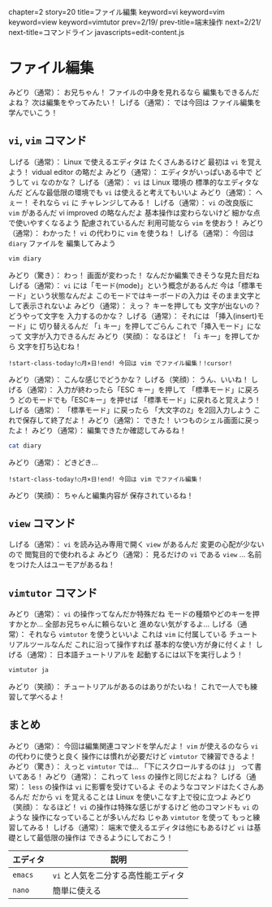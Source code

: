 chapter=2
story=20
title=ファイル編集
keyword=vi
keyword=vim
keyword=view
keyword=vimtutor
prev=2/19/
prev-title=端末操作
next=2/21/
next-title=コマンドライン
javascripts=edit-content.js

# ファイル編集

みどり（通常）：
  お兄ちゃん！
  ファイルの中身を見れるなら
  編集もできるんだよね？
  次は編集をやってみたい！
しげる（通常）：
  では今回は
  ファイル編集を
  学んでいこう！

## `vi`, `vim` コマンド

しげる（通常）：
  Linux で使えるエディタは
  たくさんあるけど
  最初は `vi` を覚えよう！
  vidual editor の略だよ
みどり（通常）：
  エディタがいっぱいある中で
  どうして `vi` なのかな？
しげる（通常）：
  `vi` は Linux 環境の
  標準的なエディタなんだ
  どんな最低限の環境でも
  `vi` は使えると考えてもいいよ
みどり（通常）：
  へぇー！
  それなら `vi` に
  チャレンジしてみる！
しげる（通常）：
  `vi` の改良版に
  `vim` があるんだ
  vi improved の略なんだよ
  基本操作は変わらないけど
  細かな点で使いやすくなるよう
  配慮されているんだ
  利用可能なら `vim` を使おう！
みどり（通常）：
  わかった！
  `vi` の代わりに
  `vim` を使うね！
しげる（通常）：
  今回は `diary` ファイルを
  編集してみよう

```bash
vim diary
```

みどり（驚き）：
  わっ！
  画面が変わった！
  なんだか編集できそうな見た目だね
しげる（通常）：
  `vi` には「モード(mode)」という概念があるんだ
  今は「標準モード」という状態なんだよ
  このモードではキーボードの入力は
  そのまま文字として表示されないよ
みどり（通常）：
  えっ？
  キーを押しても
  文字が出ないの？
  どうやって文字を
  入力するのかな？
しげる（通常）：
  それには
  「挿入(insert)モード」に
  切り替えるんだ
  「`i` キー」を押してごらん
  これで「挿入モード」になって
  文字が入力できるんだ
みどり（笑顔）：
  なるほど！
  「`i` キー」を押してから
  文字を打ち込むね！

```plaintext
!start-class-today!○月×日!end! 今回は vim でファイル編集！!cursor!
```

みどり（通常）：
  こんな感じでどうかな？
しげる（笑顔）：
  うん、いいね！
しげる（通常）：
  入力が終わったら「ESC キー」を押して
  「標準モード」に戻ろう
  どのモードでも「ESCキー」を押せば
  「標準モード」に戻れると覚えよう！
しげる（通常）：
  「標準モード」に戻ったら
  「大文字の`Z`」を2回入力しよう
  これで保存して終了だよ！
みどり（通常）：
  できた！
  いつものシェル画面に戻ったよ！
みどり（通常）：
  編集できたか確認してみるね！

```bash
cat diary
```

みどり（通常）：
  どきどき…

```console
!start-class-today!○月×日!end! 今回は vim でファイル編集！
```

みどり（笑顔）：
  ちゃんと編集内容が
  保存されているね！

## `view` コマンド

しげる（通常）：
  `vi` を読み込み専用で開く
  `view` があるんだ
  変更の心配が少ないので
  閲覧目的で使われるよ
みどり（通常）：
  見るだけの `vi` である `view` …
  名前をつけた人はユーモアがあるね！

## `vimtutor` コマンド

みどり（通常）：
  `vi` の操作ってなんだか特殊だね
  モードの種類やどのキーを押すかとか…
  全部お兄ちゃんに頼らないと
  進めない気がするよ…
しげる（通常）：
  それなら `vimtutor` を使うといいよ
  これは `vim` に付属している
  チュートリアルツールなんだ
  これに沿って操作すれば
  基本的な使い方が身に付くよ！
しげる（通常）：
  日本語チュートリアルを
  起動するには以下を実行しよう！

```bash
vimtutor ja
```

みどり（笑顔）：
  チュートリアルがあるのはありがたいね！
  これで一人でも練習して学べるよ！

## まとめ

みどり（通常）：
  今回は編集関連コマンドを学んだよ！
  `vim` が使えるのなら
  `vi` の代わりに使うと良く
  操作には慣れが必要だけど
  `vimtutor` で練習できるよ！
みどり（驚き）：
  えっと `vimtutor` では…
  「下にスクロールするのは `j`」
  って書いてある！
みどり（通常）：
  これって `less` の操作と同じだよね？
しげる（通常）：
  `less` の操作は `vi` に影響を受けているよ
  そのようなコマンドはたくさんあるんだ
  だから `vi` を覚えることは
  Linux を使いこなす上で役に立つよ
みどり（笑顔）：
  なるほど！
  `vi` の操作は特殊な感じがするけど
  他のコマンドも `vi` のような
  操作になっていることが多いんだね
  じゃあ `vimtutor` を使って
  もっと練習してみる！
しげる（通常）：
  端末で使えるエディタは他にもあるけど
  `vi` は基礎として最低限の操作は
  できるようにしておこう！

エディタ | 説明
-------- | ----
`emacs`  | `vi` と人気を二分する高性能エディタ
`nano`   | 簡単に使える

